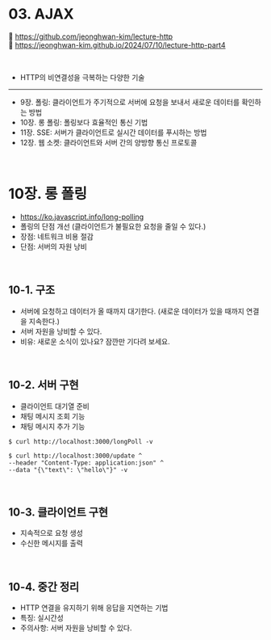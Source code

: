 # 03. AJAX

🔗 https://github.com/jeonghwan-kim/lecture-http  
🔗 https://jeonghwan-kim.github.io/2024/07/10/lecture-http-part4

<br>

- HTTP의 비연결성을 극복하는 다양한 기술

<hr>

- 9장. 폴링: 클라이언트가 주기적으로 서버에 요청을 보내서 새로운 데이터를 확인하는 방법
- 10장. 롱 폴링: 폴링보다 효율적인 통신 기법
- 11장. SSE: 서버가 클라이언트로 실시간 데이터를 푸시하는 방법
- 12장. 웹 소켓: 클라이언트와 서버 간의 양방향 통신 프로토콜

<br>

# 10장. 롱 폴링

- https://ko.javascript.info/long-polling
- 폴링의 단점 개선 (클라이언트가 불필요한 요청을 줄일 수 있다.)
- 장점: 네트워크 비용 절감
- 단점: 서버의 자원 낭비

<br>

## 10-1. 구조

- 서버에 요청하고 데이터가 올 때까지 대기한다. (새로운 데이터가 있을 때까지 연결을 지속한다.)
- 서버 자원을 낭비할 수 있다.
- 비유: 새로운 소식이 있나요? 잠깐만 기다려 보세요.

<br>

## 10-2. 서버 구현

- 클라이언트 대기열 준비
- 채팅 메시지 조회 기능
- 채팅 메시지 추가 기능

```shell
$ curl http://localhost:3000/longPoll -v

$ curl http://localhost:3000/update ^
--header "Content-Type: application:json" ^
--data "{\"text\": \"hello\"}" -v
```

<br>

## 10-3. 클라이언트 구현

- 지속적으로 요청 생성
- 수신한 메시지를 출력

<br>

## 10-4. 중간 정리

- HTTP 연결을 유지하기 위해 응답을 지연하는 기법
- 특징: 실시간성
- 주의사항: 서버 자원을 낭비할 수 있다.
